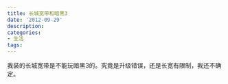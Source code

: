```yaml
---
title: 长城宽带和暗黑3
date: '2012-09-29'
description:
categories:
- 生活
tags:
---
```


我装的长城宽带是不能玩暗黑3的。究竟是升级错误，还是长宽有限制，我还不确定。
